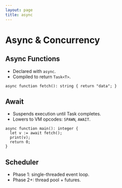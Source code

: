 ```yaml
---
layout: page
title: async
---
```

# Async & Concurrency

## Async Functions
- Declared with `async`.
- Compiled to return `Task<T>`.

```he3
async function fetch(): string { return "data"; }
```

## Await
- Suspends execution until Task completes.
- Lowers to VM opcodes: `SPAWN`, `AWAIT`.

```he3
async function main(): integer {
  let v := await fetch();
  print(v);
  return 0;
}
```

## Scheduler
- Phase 1: single-threaded event loop.
- Phase 2+: thread pool + futures.

